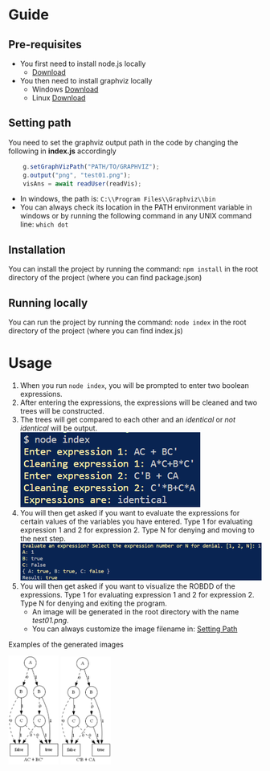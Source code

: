 # Guide
## Pre-requisites
- You first need to install node.js locally
  - [Download](https://nodejs.org/en/download/)
- You then need to install graphviz locally  
  - Windows [Download](https://graphviz.org/download/#windows)
  - Linux [Download](https://graphviz.org/download/#linux)
## Setting path
You need to set the graphviz output path in the code by changing the following in **index.js** accordingly
```javascript
    g.setGraphVizPath("PATH/TO/GRAPHVIZ");
    g.output("png", "test01.png");
    visAns = await readUser(readVis);
```
* In windows, the path is: `C:\\Program Files\\Graphviz\\bin`  
* You can always check its location in the PATH environment variable in windows or by running the following command in any UNIX command line: ```which dot```

## Installation
You can install the project by running the command: `npm install` in the root directory of the project (where you can find package.json)

## Running locally
You can run the project by running the command: `node index` in the root directory of the project (where you can find index.js)

# Usage
1. When you run `node index`, you will be prompted to enter two boolean expressions.
2. After entering the expressions, the expressions will be cleaned and two trees will be constructed.
3. The trees will get compared to each other and an *identical* or *not identical* will be output.
   <kbd>![](result-images/2023-01-05-04-37-11.png)</kbd>
4. You will then get asked if you want to evaluate the expressions for certain values of the variables you have entered. Type 1 for evaluating expression 1 and 2 for expression 2. Type N for denying and moving to the next step.
   <kbd>![](result-images/2023-01-05-04-40-24.png)</kbd>
4. You will then get asked if you want to visualize the ROBDD of the expressions. Type 1 for evaluating expression 1 and 2 for expression 2. Type N for denying and exiting the program.
   - An image will be generated in the root directory with the name *test01.png*.
   - You can always customize the image filename in: [Setting Path](#setting-path)

Examples of the generated images
<p float="left">
  <img src="result-images/2023-01-05-04-42-21.png" width="100" />
  <img src="result-images/2023-01-05-04-43-37.png" width="100" /> 
</p>
